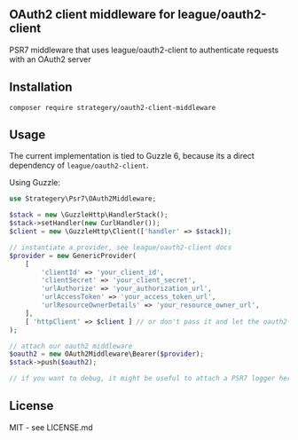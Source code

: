 ## OAuth2 client middleware for league/oauth2-client

PSR7 middleware that uses league/oauth2-client to authenticate requests with an OAuth2 server

## Installation

```
composer require strategery/oauth2-client-middleware
```

## Usage

The current implementation is tied to Guzzle 6, because its a direct dependency of `league/oauth2-client`.

Using Guzzle:

```php
use Strategery\Psr7\OAuth2Middleware;

$stack = new \GuzzleHttp\HandlerStack();
$stack->setHandler(new CurlHandler());
$client = new \GuzzleHttp\Client(['handler' => $stack]);

// instantiate a provider, see league/oauth2-client docs
$provider = new GenericProvider(
    [
        'clientId' => 'your_client_id',
        'clientSecret' => 'your_client_secret',
        'urlAuthorize' => 'your_authorization_url',
        'urlAccessToken' => 'your_access_token_url',
        'urlResourceOwnerDetails' => 'your_resource_owner_url', 
    ], 
    [ 'httpClient' => $client ] // or don't pass it and let the oauth2-client create its own Guzzle client
);

// attach our oauth2 middleware
$oauth2 = new OAuth2Middleware\Bearer($provider);
$stack->push($oauth2);

// if you want to debug, it might be useful to attach a PSR7 logger here
```

## License

MIT - see LICENSE.md
